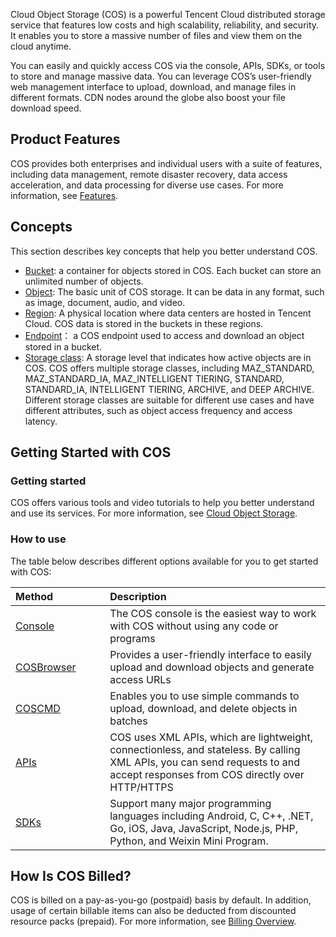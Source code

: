 

Cloud Object Storage (COS) is a powerful Tencent Cloud distributed storage service that features low costs and high scalability, reliability, and security. It enables you to store a massive number of files and view them on the cloud anytime.

You can easily and quickly access COS via the console, APIs, SDKs, or tools to store and manage massive data. You can leverage COS’s user-friendly web management interface to upload, download, and manage files in different formats. CDN nodes around the globe also boost your file download speed.



## Product Features

COS provides both enterprises and individual users with a suite of features, including data management, remote disaster recovery, data access acceleration, and data processing for diverse use cases. For more information, see [Features](https://www.tencentcloud.com/document/product/436/8186).

## Concepts

This section describes key concepts that help you better understand COS.

- [Bucket](https://www.tencentcloud.com/document/product/436/13312): a container for objects stored in COS. Each bucket can store an unlimited number of objects.
- [Object](https://intl.cloud.tencent.com/document/product/436/13324): The basic unit of COS storage. It can be data in any format, such as image, document, audio, and video.
- [Region](https://intl.cloud.tencent.com/document/product/436/6224): A physical location where data centers are hosted in Tencent Cloud. COS data is stored in the buckets in these regions.
- [Endpoint](https://www.tencentcloud.com/document/product/436/6224)： a COS endpoint used to access and download an object stored in a bucket.
- [Storage class](https://intl.cloud.tencent.com/document/product/436/30925): A storage level that indicates how active objects are in COS. COS offers multiple storage classes, including MAZ_STANDARD, MAZ_STANDARD_IA, MAZ_INTELLIGENT TIERING, STANDARD, STANDARD_IA, INTELLIGENT TIERING, ARCHIVE, and DEEP ARCHIVE. Different storage classes are suitable for different use cases and have different attributes, such as object access frequency and access latency.



## Getting Started with COS

### Getting started

COS offers various tools and video tutorials to help you better understand and use its services. For more information, see [Cloud Object Storage](https://www.tencentcloud.com/products/cos).


### How to use

The table below describes different options available for you to get started with COS:

<table>
<thead>
<tr>
<th align="left" width="30%">Method</th>
<th align="left" width="70%">Description</th>
</tr>
</thead>
<tbody>
<tr>
<td align="left" width="30%"><a href="https://www.tencentcloud.com/document/product/436/32955">Console</a></td>
<td align="left" width="70%">The COS console is the easiest way to work with COS without using any code or programs</td>
</tr>
<tr>
<td align="left" width="30%"><a href="https://www.tencentcloud.com/document/product/436/11366">COSBrowser</a></td>
<td align="left" width="70%">Provides a user-friendly interface to easily upload and download objects and generate access URLs</td>
</tr>
<tr>
<td align="left" width="30%"><a href="https://cloud.tencent.com/doc/product/436/10976">COSCMD</a></td>
<td align="left" width="70%">Enables you to use simple commands to upload, download, and delete objects in batches</td>
</tr>
<tr>
<td align="left" width="30%"><a href="https://www.tencentcloud.com/document/product/436/7751">APIs</a></td>
<td align="left" width="70%">COS uses XML APIs, which are lightweight, connectionless, and stateless. By calling XML APIs, you can send requests to and accept responses from COS directly over HTTP/HTTPS
</tr>
<tr>
<td align="left" width="30%"><a href="https://www.tencentcloud.com/document/product/436/6474">SDKs</a></td>
<td align="left" width="70%">Support many major programming languages including Android, C, C++, .NET, Go, iOS, Java, JavaScript, Node.js, PHP, Python, and Weixin Mini Program.</td>
</tr>
</tbody></table>





## How Is COS Billed?

COS is billed on a pay-as-you-go (postpaid) basis by default. In addition, usage of certain billable items can also be deducted from discounted resource packs (prepaid). For more information, see [Billing Overview](https://intl.cloud.tencent.com/document/product/436/16871).


